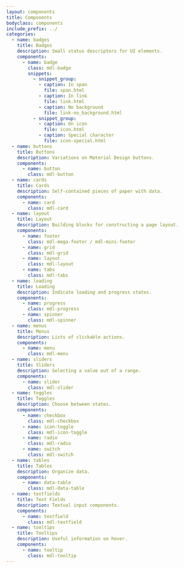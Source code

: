 ```yaml
---
layout: components
title: Components
bodyclass: components
include_prefix: ../
categories:
  - name: badges
    title: Badges
    description: Small status descriptors for UI elements.
    components:
      - name: badge
        class: mdl-badge
        snippets:
          - snippet_group:
            - caption: In span
              file: span.html
            - caption: In link
              file: link.html
            - caption: No background
              file: link-no_background.html
          - snippet_group:
            - caption: On icon
              file: icon.html
            - caption: Special character 
              file: icon-special.html
  - name: buttons
    title: Buttons
    description: Variations on Material Design buttons.
    components:
      - name: button
        class: mdl-button
  - name: cards
    title: Cards
    description: Self-contained pieces of paper with data.
    components:
      - name: card
        class: mdl-card
  - name: layout
    title: Layout
    description: Building blocks for constructing a page layout.
    components:
      - name: footer
        class: mdl-mega-footer / mdl-mini-footer
      - name: grid
        class: mdl-grid
      - name: layout
        class: mdl-layout
      - name: tabs
        class: mdl-tabs
  - name: loading
    title: Loading
    description: Indicate loading and progress states.
    components:
      - name: progress
        class: mdl-progress
      - name: spinner
        class: mdl-spinner
  - name: menus
    title: Menus
    description: Lists of clickable actions.
    components:
      - name: menu
        class: mdl-menu
  - name: sliders
    title: Sliders
    description: Selecting a value out of a range.
    components:
      - name: slider
        class: mdl-slider
  - name: toggles
    title: Toggles
    description: Choose between states.
    components:
      - name: checkbox
        class: mdl-checkbox
      - name: icon-toggle
        class: mdl-icon-toggle
      - name: radio
        class: mdl-radio
      - name: switch
        class: mdl-switch
  - name: tables
    title: Tables
    description: Organize data.
    components:
      - name: data-table
        class: mdl-data-table
  - name: textfields
    title: Text Fields
    description: Textual input components.
    components:
      - name: textfield
        class: mdl-textfield
  - name: tooltips
    title: Tooltips
    description: Useful information on hover.
    components:
      - name: tooltip
        class: mdl-tooltip
---
```

